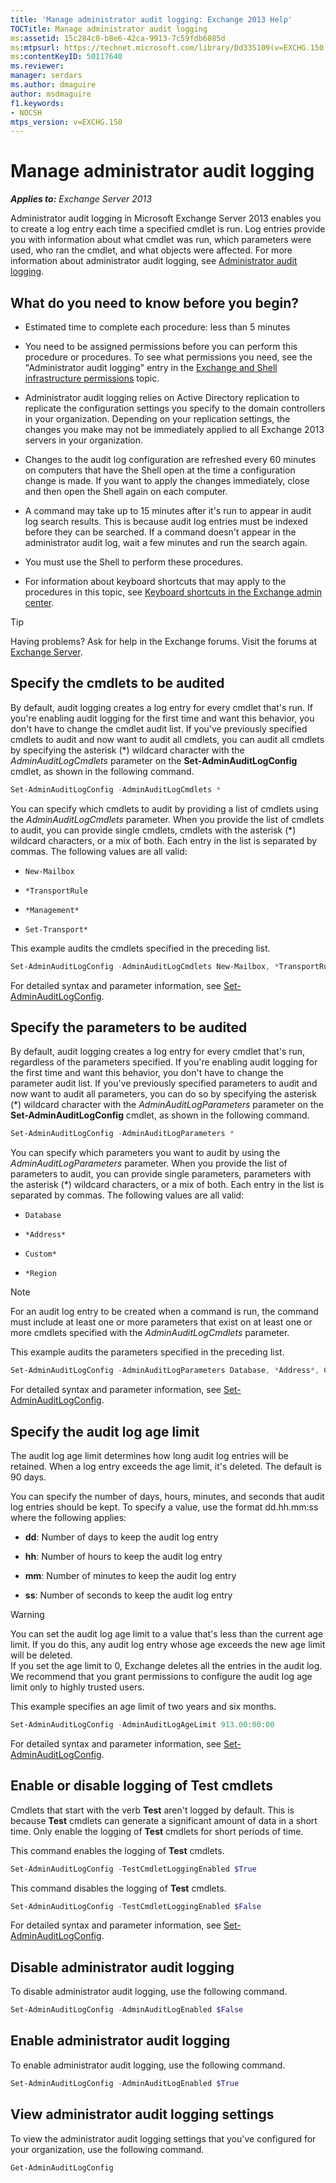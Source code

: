 ```yaml
---
title: 'Manage administrator audit logging: Exchange 2013 Help'
TOCTitle: Manage administrator audit logging
ms:assetid: 15c284c0-b8e6-42ca-9913-7c59fdb6885d
ms:mtpsurl: https://technet.microsoft.com/library/Dd335109(v=EXCHG.150)
ms:contentKeyID: 50117640
ms.reviewer: 
manager: serdars
ms.author: dmaguire
author: msdmaguire
f1.keywords:
- NOCSH
mtps_version: v=EXCHG.150
---
```


# Manage administrator audit logging

_**Applies to:** Exchange Server 2013_

Administrator audit logging in Microsoft Exchange Server 2013 enables you to create a log entry each time a specified cmdlet is run. Log entries provide you with information about what cmdlet was run, which parameters were used, who ran the cmdlet, and what objects were affected. For more information about administrator audit logging, see [Administrator audit logging](administrator-audit-logging-exchange-2013-help.md).

## What do you need to know before you begin?

- Estimated time to complete each procedure: less than 5 minutes

- You need to be assigned permissions before you can perform this procedure or procedures. To see what permissions you need, see the "Administrator audit logging" entry in the [Exchange and Shell infrastructure permissions](exchange-and-shell-infrastructure-permissions-exchange-2013-help.md) topic.

- Administrator audit logging relies on Active Directory replication to replicate the configuration settings you specify to the domain controllers in your organization. Depending on your replication settings, the changes you make may not be immediately applied to all Exchange 2013 servers in your organization.

- Changes to the audit log configuration are refreshed every 60 minutes on computers that have the Shell open at the time a configuration change is made. If you want to apply the changes immediately, close and then open the Shell again on each computer.

- A command may take up to 15 minutes after it's run to appear in audit log search results. This is because audit log entries must be indexed before they can be searched. If a command doesn't appear in the administrator audit log, wait a few minutes and run the search again.

- You must use the Shell to perform these procedures.

- For information about keyboard shortcuts that may apply to the procedures in this topic, see [Keyboard shortcuts in the Exchange admin center](keyboard-shortcuts-in-the-exchange-admin-center-2013-help.md).

> [!TIP]
> Having problems? Ask for help in the Exchange forums. Visit the forums at [Exchange Server](https://go.microsoft.com/fwlink/p/?linkid=60612).

## Specify the cmdlets to be audited

By default, audit logging creates a log entry for every cmdlet that's run. If you're enabling audit logging for the first time and want this behavior, you don't have to change the cmdlet audit list. If you've previously specified cmdlets to audit and now want to audit all cmdlets, you can audit all cmdlets by specifying the asterisk (\*) wildcard character with the *AdminAuditLogCmdlets* parameter on the **Set-AdminAuditLogConfig** cmdlet, as shown in the following command.

```powershell
Set-AdminAuditLogConfig -AdminAuditLogCmdlets *
```

You can specify which cmdlets to audit by providing a list of cmdlets using the *AdminAuditLogCmdlets* parameter. When you provide the list of cmdlets to audit, you can provide single cmdlets, cmdlets with the asterisk (\*) wildcard characters, or a mix of both. Each entry in the list is separated by commas. The following values are all valid:

- `New-Mailbox`

- `*TransportRule`

- `*Management*`

- `Set-Transport*`

This example audits the cmdlets specified in the preceding list.

```powershell
Set-AdminAuditLogConfig -AdminAuditLogCmdlets New-Mailbox, *TransportRule, *Management*, Set-Transport*
```

For detailed syntax and parameter information, see [Set-AdminAuditLogConfig](https://docs.microsoft.com/powershell/module/exchange/Set-AdminAuditLogConfig).

## Specify the parameters to be audited

By default, audit logging creates a log entry for every cmdlet that's run, regardless of the parameters specified. If you're enabling audit logging for the first time and want this behavior, you don't have to change the parameter audit list. If you've previously specified parameters to audit and now want to audit all parameters, you can do so by specifying the asterisk (\*) wildcard character with the *AdminAuditLogParameters* parameter on the **Set-AdminAuditLogConfig** cmdlet, as shown in the following command.

  ```powershell
  Set-AdminAuditLogConfig -AdminAuditLogParameters *
  ```

You can specify which parameters you want to audit by using the *AdminAuditLogParameters* parameter. When you provide the list of parameters to audit, you can provide single parameters, parameters with the asterisk (\*) wildcard characters, or a mix of both. Each entry in the list is separated by commas. The following values are all valid:

- `Database`

- `*Address*`

- `Custom*`

- `*Region`

> [!NOTE]
> For an audit log entry to be created when a command is run, the command must include at least one or more parameters that exist on at least one or more cmdlets specified with the <EM>AdminAuditLogCmdlets</EM> parameter.

This example audits the parameters specified in the preceding list.

```powershell
Set-AdminAuditLogConfig -AdminAuditLogParameters Database, *Address*, Custom*, *Region
```

For detailed syntax and parameter information, see [Set-AdminAuditLogConfig](https://docs.microsoft.com/powershell/module/exchange/Set-AdminAuditLogConfig).

## Specify the audit log age limit

The audit log age limit determines how long audit log entries will be retained. When a log entry exceeds the age limit, it's deleted. The default is 90 days.

You can specify the number of days, hours, minutes, and seconds that audit log entries should be kept. To specify a value, use the format dd.hh.mm:ss where the following applies:

- **dd**: Number of days to keep the audit log entry

- **hh**: Number of hours to keep the audit log entry

- **mm**: Number of minutes to keep the audit log entry

- **ss**: Number of seconds to keep the audit log entry

> [!WARNING]
> You can set the audit log age limit to a value that's less than the current age limit. If you do this, any audit log entry whose age exceeds the new age limit will be deleted.<BR>If you set the age limit to 0, Exchange deletes all the entries in the audit log.<BR>We recommend that you grant permissions to configure the audit log age limit only to highly trusted users.

This example specifies an age limit of two years and six months.

```powershell
Set-AdminAuditLogConfig -AdminAuditLogAgeLimit 913.00:00:00
```

For detailed syntax and parameter information, see [Set-AdminAuditLogConfig](https://docs.microsoft.com/powershell/module/exchange/Set-AdminAuditLogConfig).

## Enable or disable logging of Test cmdlets

Cmdlets that start with the verb **Test** aren't logged by default. This is because **Test** cmdlets can generate a significant amount of data in a short time. Only enable the logging of **Test** cmdlets for short periods of time.

This command enables the logging of **Test** cmdlets.

```powershell
Set-AdminAuditLogConfig -TestCmdletLoggingEnabled $True
```

This command disables the logging of **Test** cmdlets.

```powershell
Set-AdminAuditLogConfig -TestCmdletLoggingEnabled $False
```

For detailed syntax and parameter information, see [Set-AdminAuditLogConfig](https://docs.microsoft.com/powershell/module/exchange/Set-AdminAuditLogConfig).

## Disable administrator audit logging

To disable administrator audit logging, use the following command.

```powershell
Set-AdminAuditLogConfig -AdminAuditLogEnabled $False
```

## Enable administrator audit logging

To enable administrator audit logging, use the following command.

```powershell
Set-AdminAuditLogConfig -AdminAuditLogEnabled $True
```

## View administrator audit logging settings

To view the administrator audit logging settings that you've configured for your organization, use the following command.

```powershell
Get-AdminAuditLogConfig
```

